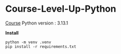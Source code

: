 # Course-Level-Up-Python

[Course](https://www.linkedin.com/learning/level-up-python/)
Python version : 3.13.1

**Install**

```
python -m venv .venv
pip install -r requirements.txt
```